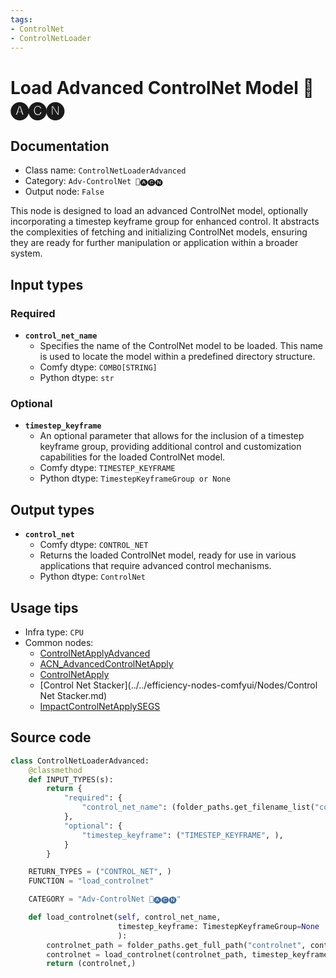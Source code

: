 ```yaml
---
tags:
- ControlNet
- ControlNetLoader
---
```


# Load Advanced ControlNet Model 🛂🅐🅒🅝
## Documentation
- Class name: `ControlNetLoaderAdvanced`
- Category: `Adv-ControlNet 🛂🅐🅒🅝`
- Output node: `False`

This node is designed to load an advanced ControlNet model, optionally incorporating a timestep keyframe group for enhanced control. It abstracts the complexities of fetching and initializing ControlNet models, ensuring they are ready for further manipulation or application within a broader system.
## Input types
### Required
- **`control_net_name`**
    - Specifies the name of the ControlNet model to be loaded. This name is used to locate the model within a predefined directory structure.
    - Comfy dtype: `COMBO[STRING]`
    - Python dtype: `str`
### Optional
- **`timestep_keyframe`**
    - An optional parameter that allows for the inclusion of a timestep keyframe group, providing additional control and customization capabilities for the loaded ControlNet model.
    - Comfy dtype: `TIMESTEP_KEYFRAME`
    - Python dtype: `TimestepKeyframeGroup or None`
## Output types
- **`control_net`**
    - Comfy dtype: `CONTROL_NET`
    - Returns the loaded ControlNet model, ready for use in various applications that require advanced control mechanisms.
    - Python dtype: `ControlNet`
## Usage tips
- Infra type: `CPU`
- Common nodes:
    - [ControlNetApplyAdvanced](../../Comfy/Nodes/ControlNetApplyAdvanced.md)
    - [ACN_AdvancedControlNetApply](../../ComfyUI-Advanced-ControlNet/Nodes/ACN_AdvancedControlNetApply.md)
    - [ControlNetApply](../../Comfy/Nodes/ControlNetApply.md)
    - [Control Net Stacker](../../efficiency-nodes-comfyui/Nodes/Control Net Stacker.md)
    - [ImpactControlNetApplySEGS](../../ComfyUI-Impact-Pack/Nodes/ImpactControlNetApplySEGS.md)



## Source code
```python
class ControlNetLoaderAdvanced:
    @classmethod
    def INPUT_TYPES(s):
        return {
            "required": {
                "control_net_name": (folder_paths.get_filename_list("controlnet"), ),
            },
            "optional": {
                "timestep_keyframe": ("TIMESTEP_KEYFRAME", ),
            }
        }

    RETURN_TYPES = ("CONTROL_NET", )
    FUNCTION = "load_controlnet"

    CATEGORY = "Adv-ControlNet 🛂🅐🅒🅝"

    def load_controlnet(self, control_net_name,
                        timestep_keyframe: TimestepKeyframeGroup=None
                        ):
        controlnet_path = folder_paths.get_full_path("controlnet", control_net_name)
        controlnet = load_controlnet(controlnet_path, timestep_keyframe)
        return (controlnet,)

```
